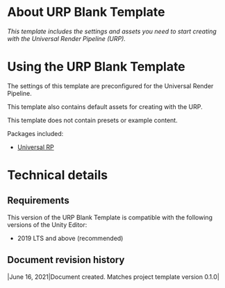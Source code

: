 # About URP Blank Template

*This template includes the settings and assets you need to start creating with the Universal Render Pipeline (URP).*

# Using the URP Blank Template

The settings of this template are preconfigured for the Universal Render Pipeline.

This template also contains default assets for creating with the URP.

This template does not contain presets or example content.

Packages included:

- [Universal RP](https://docs.unity3d.com/Packages/com.unity.render-pipelines.universal@12.0/manual/index.html)


# Technical details

## Requirements

This version of the URP Blank Template is compatible with the following versions of the Unity Editor:

* 2019 LTS and above (recommended)

## Document revision history
|June 16, 2021|Document created. Matches project template version 0.1.0|
